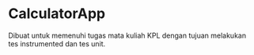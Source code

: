 # CalculatorApp
Dibuat untuk memenuhi tugas mata kuliah KPL dengan tujuan melakukan tes instrumented dan tes unit.
